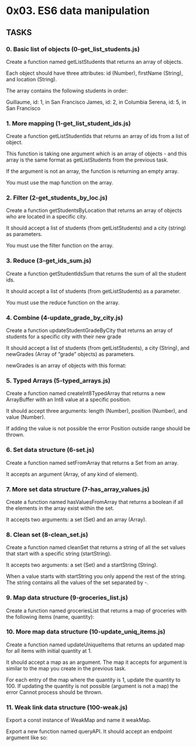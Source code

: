 # 0x03. ES6 data manipulation

## TASKS

### 0. Basic list of objects (0-get_list_students.js)
Create a function named getListStudents that returns an array of objects.

Each object should have three attributes: id (Number), firstName (String), and location (String).

The array contains the following students in order:

Guillaume, id: 1, in San Francisco
James, id: 2, in Columbia
Serena, id: 5, in San Francisco

### 1. More mapping (1-get_list_student_ids.js)
Create a function getListStudentIds that returns an array of ids from a list of object.

This function is taking one argument which is an array of objects - and this array is the same format as getListStudents from the previous task.

If the argument is not an array, the function is returning an empty array.

You must use the map function on the array.

### 2. Filter (2-get_students_by_loc.js)
Create a function getStudentsByLocation that returns an array of objects who are located in a specific city.

It should accept a list of students (from getListStudents) and a city (string) as parameters.

You must use the filter function on the array.

### 3. Reduce (3-get_ids_sum.js)
Create a function getStudentIdsSum that returns the sum of all the student ids.

It should accept a list of students (from getListStudents) as a parameter.

You must use the reduce function on the array.

### 4. Combine (4-update_grade_by_city.js)
Create a function updateStudentGradeByCity that returns an array of students for a specific city with their new grade

It should accept a list of students (from getListStudents), a city (String), and newGrades (Array of “grade” objects) as parameters.

newGrades is an array of objects with this format:

### 5. Typed Arrays (5-typed_arrays.js)
Create a function named createInt8TypedArray that returns a new ArrayBuffer with an Int8 value at a specific position.

It should accept three arguments: length (Number), position (Number), and value (Number).

If adding the value is not possible the error Position outside range should be thrown.

### 6. Set data structure (6-set.js)
Create a function named setFromArray that returns a Set from an array.

It accepts an argument (Array, of any kind of element).

### 7. More set data structure (7-has_array_values.js)
Create a function named hasValuesFromArray that returns a boolean if all the elements in the array exist within the set.

It accepts two arguments: a set (Set) and an array (Array).

### 8. Clean set (8-clean_set.js)
Create a function named cleanSet that returns a string of all the set values that start with a specific string (startString).

It accepts two arguments: a set (Set) and a startString (String).

When a value starts with startString you only append the rest of the string. The string contains all the values of the set separated by -.

### 9. Map data structure (9-groceries_list.js)
Create a function named groceriesList that returns a map of groceries with the following items (name, quantity):

### 10. More map data structure (10-update_uniq_items.js)
Create a function named updateUniqueItems that returns an updated map for all items with initial quantity at 1.

It should accept a map as an argument. The map it accepts for argument is similar to the map you create in the previous task.

For each entry of the map where the quantity is 1, update the quantity to 100. If updating the quantity is not possible (argument is not a map) the error Cannot process should be thrown.

### 11. Weak link data structure (100-weak.js)
Export a const instance of WeakMap and name it weakMap.

Export a new function named queryAPI. It should accept an endpoint argument like so:
